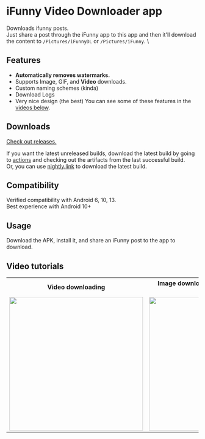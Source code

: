 # iFunny Video Downloader app
Downloads ifunny posts. \
Just share a post through the iFunny app to this app and then it'll download the content to ``/Pictures/iFunnyDL`` or ``/Pictures/iFunny``. \
## Features
- **Automatically removes watermarks.** 
- Supports Image, GIF, and **Video** downloads.  
- Custom naming schemes (kinda)
- Download Logs
- Very nice design (the best)
You can see some of these features in the [videos below](https://github.com/anthony1x6000/iFunnyDL#video-tutorials). 

## Downloads
[Check out releases.](https://github.com/anthony1x6000/iFunnyDL/releases) 

If you want the latest unreleased builds, download the latest build by going to [actions](https://github.com/anthony1x6000/iFunnyDL/actions) and checking out the artifacts from the last successful build. \
Or, you can use [nightly.link](https://nightly.link/anthony1x6000/iFunnyDL/workflows/build/main/iFunnyDLzip.zip) to download the latest build.

## Compatibility
Verified compatibility with Android 6, 10, 13. \
Best experience with Android 10+

## Usage
Download the APK, install it, and share an iFunny post to the app to download. 
## Video tutorials
<table>
  <tr>
    <th>Video downloading</th>
    <th>Image downloading, autocropping, and settings</th>
  </tr>
  <tr>
    <td><a href="https://imgur.com/KhgcT8b"><img width=350 src="https://i.imgur.com/72w0sI0.png" /></a></td>
    <td><a href="https://imgur.com/rsARcO0"><img width=350 src="https://i.imgur.com/UenbhS3.png" /></a></td>
  </tr>
</table>

<!-- ## Known bugs -->
<!-- The following error message comes up after the app is done cropping an image. This is caused by the app not asking FileInputStream to close. 
```agsl
    E/System: java.io.IOException: close failed: EACCES (Permission denied)
``` -->
